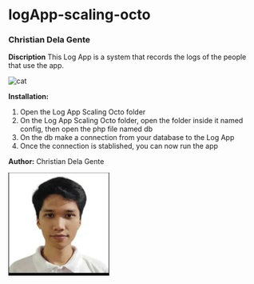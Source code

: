 # logApp-scaling-octo

### Christian Dela Gente

**Discription**
This Log App is a system that records the logs of the people that use the app.

![cat](img/what-what-cat.gif)

**Installation:**
1. Open the Log App Scaling Octo folder
2. On the Log App Scaling Octo folder, open the folder inside it named config, then open the php file named db
3. On the db make a connection from your database to the Log App
4. Once the connection is stablished, you can now run the app

**Author:**
Christian Dela Gente

![Christian Dela Gente](img/xchan.jpg)
